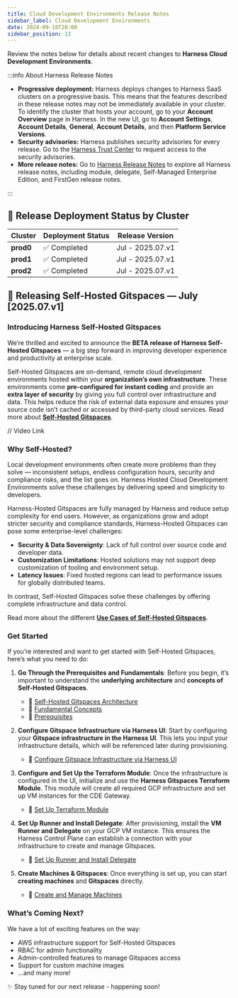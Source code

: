 ```yaml
---
title: Cloud Development Environments Release Notes
sidebar_label: Cloud Development Environments
date: 2024-09-18T20:00
sidebar_position: 13
---
```


<DocsButton icon = "fa-solid fa-square-rss" text="Subscribe via RSS" link="https://developer.harness.io/release-notes/cloud-developer-environment/rss.xml" />

Review the notes below for details about recent changes to **Harness Cloud Development Environments**.


:::info About Harness Release Notes

- **Progressive deployment:** Harness deploys changes to Harness SaaS clusters on a progressive basis. This means that the features described in these release notes may not be immediately available in your cluster. To identify the cluster that hosts your account, go to your **Account Overview** page in Harness. In the new UI, go to **Account Settings**, **Account Details**, **General**, **Account Details**, and then **Platform Service Versions**.
- **Security advisories:** Harness publishes security advisories for every release. Go to the [Harness Trust Center](https://trust.harness.io/?itemUid=c41ff7d5-98e7-4d79-9594-fd8ef93a2838&source=documents_card) to request access to the security advisories.
- **More release notes:** Go to [Harness Release Notes](/release-notes) to explore all Harness release notes, including module, delegate, Self-Managed Enterprise Edition, and FirstGen release notes.

:::

## 📌 Release Deployment Status by Cluster

| **Cluster** | **Deployment Status** | **Release Version** |
| ----------- | --------------------- | ------------------- |
| **prod0**   | ✅ Completed          | Jul - 2025.07.v1    |
| **prod1**   | ✅ Completed          | Jul - 2025.07.v1    |
| **prod2**   | ✅ Completed          | Jul - 2025.07.v1    |

## 🚀 Releasing Self-Hosted Gitspaces — July \[2025.07.v1]

### Introducing Harness Self-Hosted Gitspaces

We’re thrilled and excited to announce the **BETA release of Harness Self-Hosted Gitspaces** — a big step forward in improving developer experience and productivity at enterprise scale.

Self-Hosted Gitspaces are on-demand, remote cloud development environments hosted within your **organization’s own infrastructure**. These environments come **pre-configured for instant coding** and provide an **extra layer of security** by giving you full control over infrastructure and data. This helps reduce the risk of external data exposure and ensures your source code isn’t cached or accessed by third-party cloud services.
Read more about **[Self-Hosted Gitspaces](/docs/cloud-development-environments/introduction/self-hosted)**.

// Video Link

### Why Self-Hosted?

Local development environments often create more problems than they solve — inconsistent setups, endless configuration hours, security and compliance risks, and the list goes on.
Harness Hosted Cloud Development Environments solve these challenges by delivering speed and simplicity to developers.

Harness-Hosted Gitspaces are fully managed by Harness and reduce setup complexity for end users.
However, as organizations grow and adopt stricter security and compliance standards, Harness-Hosted Gitspaces can pose some enterprise-level challenges:

* **Security & Data Sovereignty**: Lack of full control over source code and developer data.
* **Customization Limitations**: Hosted solutions may not support deep customization of tooling and environment setup.
* **Latency Issues**: Fixed hosted regions can lead to performance issues for globally distributed teams.

In contrast, Self-Hosted Gitspaces solve these challenges by offering complete infrastructure and data control. 

Read more about the different **[Use Cases of Self-Hosted Gitspaces](/docs/cloud-development-environments/introduction/self-hosted#self-hosted-vs-harness-hosted-gitspaces)**.

### Get Started

If you’re interested and want to get started with Self-Hosted Gitspaces, here’s what you need to do:

1. **Go Through the Prerequisites and Fundamentals**: Before you begin, it’s important to understand the **underlying architecture** and **concepts of Self-Hosted Gitspaces**.

   * 🔗 [Self-Hosted Gitspaces Architecture](/docs/cloud-development-environments/deep-dive-into-gitspaces/self-hosted-architecture)
   * 🔗 [Fundamental Concepts](/docs/cloud-development-environments/self-hosted-gitspaces/fundamentals)
   * 🔗 [Prerequisites](/docs/cloud-development-environments/self-hosted-gitspaces/fundamentals#prerequisites)

2. **Configure Gitspace Infrastructure via Harness UI**: Start by configuring your **Gitspace infrastructure in the Harness UI**. This lets you input your infrastructure details, which will be referenced later during provisioning.

   * 🔗 [Configure Gitspace Infrastructure via Harness UI](/docs/cloud-development-environments/self-hosted-gitspaces/steps/gitspace-infra-ui)

3. **Configure and Set Up the Terraform Module**: Once the infrastructure is configured in the UI, initialize and use the **Harness Gitspaces Terraform Module**. This module will create all required GCP infrastructure and set up VM instances for the CDE Gateway.

   * 🔗 [Set Up Terraform Module](/docs/cloud-development-environments/self-hosted-gitspaces/steps/gitspace-infra-terraform)

4. **Set Up Runner and Install Delegate**: After provisioning, install the **VM Runner and Delegate** on your GCP VM instance. This ensures the Harness Control Plane can establish a connection with your infrastructure to create and manage Gitspaces.

   * 🔗 [Set Up Runner and Install Delegate](/docs/cloud-development-environments/self-hosted-gitspaces/steps/runner-delegate)

5. **Create Machines & Gitspaces**: Once everything is set up, you can start **creating machines** and **Gitspaces** directly.

   * 🔗 [Create and Manage Machines](/docs/cloud-development-environments/self-hosted-gitspaces/steps/manage-self-hosted)

### What’s Coming Next?

We have a lot of exciting features on the way:

* AWS infrastructure support for Self-Hosted Gitspaces
* RBAC for admin functionality
* Admin-controlled features to manage Gitspaces access
* Support for custom machine images
* …and many more!

✨ Stay tuned for our next release - happening soon!
